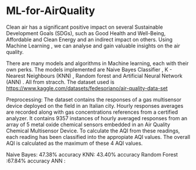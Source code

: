 # ML-for-AirQuality
Clean air has a significant positive impact on several Sustainable Development Goals (SDGs), such as Good Health and Well-Being, Affordable and Clean Energy and an indirect impact on others.  Using Machine Learning , we can analyse and gain valuable insights on the air quality. 

There are many models and algorithms in Machine learning, each with their own perks. The models implemented are Naive Bayes Classifier , K - Nearest Neighbours (KNN) , Random forest  and Artificial Neural Network (ANN) . All from stracch.
The dataset used is https://www.kaggle.com/datasets/fedesoriano/air-quality-data-set 

Preprocessing: The dataset contains the responses of a gas multisensor device deployed on the field in an Italian city. Hourly responses averages are recorded along with gas concentrations references from a certified analyzer. It contains 9357 instances of hourly averaged responses from an array of 5 metal oxide chemical sensors embedded in an Air Quality Chemical Multisensor Device.
To calculate the AQI from these readings, each reading has been classified into the appropiate AQI values. The overall AQI is calculated as  the maximum of these 4 AQI values. 

Naive Bayes:  47.38% accuracy
KNN: 43.40% accuracy
Random Forest :67.84% accuracy
ANN : 
